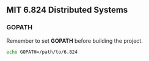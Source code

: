 ## MIT 6.824 Distributed Systems
### GOPATH

Remember to set **GOPATH** before building the project.

``` bash
echo GOPATH=/path/to/6.824
```


